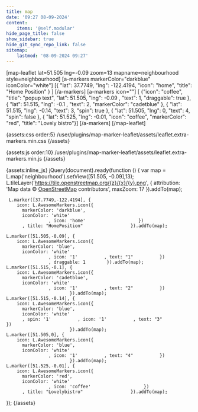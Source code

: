 ```yaml
---
title: map
date: '09:27 08-09-2024'
content:
    items: '@self.modular'
hide_page_title: false
show_sidebar: true
hide_git_sync_repo_link: false
sitemap:
    lastmod: '08-09-2024 09:27'
---
```


[map-leaflet lat=51.505 lng=-0.09 zoom=13 mapname=neighbourhood style=neighbourhood]
[a-markers markerColor="darkblue"
iconColor="white"]
[{ "lat": 37.7749, "lng": -122.4194, "icon": "home", "title": "Home Position" } ]
[/a-markers]
[a-markers icon=""]
[  {"icon": "coffee", "title": "popup text", "lat": 51.505,  "lng": -0.09 , "text": 1, "draggable": true  },
{ "lat":  51.515,  "lng": -0.1 , "text": 2, "markerColor": "cadetblue" },
{ "lat":   51.515,  "lng": -0.14, "text": 3, "spin": true },
{ "lat":   51.505,  "lng": 0, "text": 4, "spin": false },
{ "lat":   51.525,  "lng": -0.01, "icon": "coffee", "markerColor": "red", "title": "Lovely bistro"}]
[/a-markers]
[/map-leaflet]

{assets:css order:5}
/user/plugins/map-marker-leaflet/assets/leaflet.extra-markers.min.css
{/assets}

{assets:js order:10}
/user/plugins/map-marker-leaflet/assets/leaflet.extra-markers.min.js
{/assets}

{assets:inline_js}
jQuery(document).ready(function () {
    var map = L.map('neighbourhood').setView([51.505, -0.09],13);
    L.tileLayer('https://tile.openstreetmap.org/{z}/{x}/{y}.png', {
        attribution: 'Map data &copy; <a href="https://www.openstreetmap.org/">OpenStreetMap</a> contributors',
        maxZoom: 17
                    }).addTo(map);
    
     L.marker([37.7749,-122.4194], {
        icon: L.AwesomeMarkers.icon({
          markerColor: 'darkblue',
          iconColor: 'white'
                    , icon: 'home'                    })
          , title: "HomePosition"                  }).addTo(map);

    L.marker([51.505,-0.09], {
        icon: L.AwesomeMarkers.icon({
          markerColor: 'blue',
          iconColor: 'white'
                    , icon: '1'          , text: "1"          })
                    , draggable: 1        }).addTo(map);
    L.marker([51.515,-0.1], {
        icon: L.AwesomeMarkers.icon({
          markerColor: 'cadetblue',
          iconColor: 'white'
                    , icon: '1'          , text: "2"          })
                            }).addTo(map);
    L.marker([51.515,-0.14], {
        icon: L.AwesomeMarkers.icon({
          markerColor: 'blue',
          iconColor: 'white'
          , spin: '1'          , icon: '1'          , text: "3"          })
                            }).addTo(map);
    L.marker([51.505,0], {
        icon: L.AwesomeMarkers.icon({
          markerColor: 'blue',
          iconColor: 'white'
                    , icon: '1'          , text: "4"          })
                            }).addTo(map);
    L.marker([51.525,-0.01], {
        icon: L.AwesomeMarkers.icon({
          markerColor: 'red',
          iconColor: 'white'
                    , icon: 'coffee'                    })
          , title: "Lovelybistro"                  }).addTo(map);
});
{/assets}